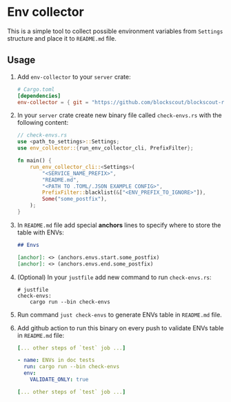 Env collector
===

This is a simple tool to collect possible environment variables from `Settings` structure and place it to `README.md` file.

## Usage

1. Add `env-collector` to your `server` crate:
    ```toml
    # Cargo.toml
    [dependencies]
    env-collector = { git = "https://github.com/blockscout/blockscout-rs", version = "0.1.1" }
    ```
2. In your `server` crate create new binary file called `check-envs.rs` with the following content:

    ```rust
    // check-envs.rs
    use <path_to_settings>::Settings;
    use env_collector::{run_env_collector_cli, PrefixFilter};
    
    fn main() {
        run_env_collector_cli::<Settings>(
            "<SERVICE_NAME_PREFIX>",
            "README.md",
            "<PATH TO .TOML/.JSON EXAMPLE CONFIG>",
            PrefixFilter::blacklist(&["<ENV_PREFIX_TO_IGNORE>"]),
            Some("some_postfix"),
        );
    }
    ```
3. In `README.md` file add special **anchors** lines to specify where to store the table with ENVs:

    ```markdown
    ## Envs

    [anchor]: <> (anchors.envs.start.some_postfix)
    [anchor]: <> (anchors.envs.end.some_postfix)
    ```

4. (Optional) In your `justfile` add new command to run `check-envs.rs`:

    ```just
    # justfile
    check-envs:
        cargo run --bin check-envs
    ```

5. Run command `just check-envs` to generate ENVs table in `README.md` file.

6. Add github action to run this binary on every push to validate ENVs table in `README.md` file:    
    ```yaml
    [... other steps of `test` job ...]
    
    - name: ENVs in doc tests
      run: cargo run --bin check-envs
      env:
        VALIDATE_ONLY: true
    
    [... other steps of `test` job ...]
      ```
